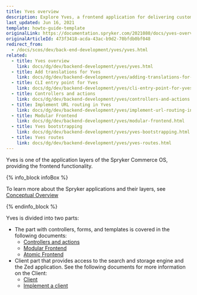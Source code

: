 ```yaml
---
title: Yves overview
description: Explore Yves, a frontend application for delivering customer-facing features. Learn how Yves manages requests, renders pages, and integrates with backend services.
last_updated: Jun 16, 2021
template: howto-guide-template
originalLink: https://documentation.spryker.com/2021080/docs/yves-overview
originalArticleId: 473f3418-acda-43ac-b9d2-70bfdb0bf048
redirect_from:
  - /docs/scos/dev/back-end-development/yves/yves.html
related:
  - title: Yves overview
    link: docs/dg/dev/backend-development/yves/yves.html
  - title: Add translations for Yves
    link: docs/dg/dev/backend-development/yves/adding-translations-for-yves.html
  - title: CLI entry point for Yves
    link: docs/dg/dev/backend-development/yves/cli-entry-point-for-yves.html
  - title: Controllers and actions
    link: docs/dg/dev/backend-development/yves/controllers-and-actions.html
  - title: Implement URL routing in Yves
    link: docs/dg/dev/backend-development/yves/implement-url-routing-in-yves.html
  - title: Modular Frontend
    link: docs/dg/dev/backend-development/yves/modular-frontend.html
  - title: Yves bootstrapping
    link: docs/dg/dev/backend-development/yves/yves-bootstrapping.html
  - title: Yves routes
    link: docs/dg/dev/backend-development/yves/yves-routes.html
---
```


Yves is one of the application layers of the Spryker Commerce OS, providing the frontend functionality.

{% info_block infoBox %}

To learn more about the Spryker applications and their layers, see [Conceptual Overview](/docs/dg/dev/architecture/conceptual-overview.html)

{% endinfo_block %}

Yves is divided into two parts:

- The part with controllers, forms, and templates is covered in the following documents:
  - [Controllers and actions](/docs/dg/dev/backend-development/yves/controllers-and-actions.html)
  - [Modular Frontend](/docs/dg/dev/backend-development/yves/modular-frontend.html)
  - [Atomic Frontend](/docs/dg/dev/frontend-development/{{site.version}}/yves/atomic-frontend/atomic-frontend.html)
- Client part that provides access to the search and storage engine and the Zed application. See the following documents for more information on the Client:
  - [Client](/docs/dg/dev/backend-development/client/client.html)
  - [Implement a client](/docs/dg/dev/backend-development/client/implement-a-client.html)
